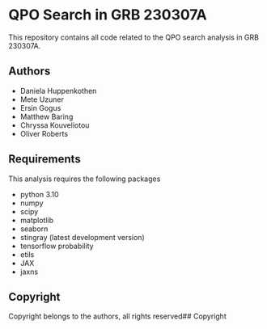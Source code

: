 # QPO Search in GRB 230307A

This repository contains all code related to the QPO search analysis in GRB 230307A.

## Authors
* Daniela Huppenkothen
* Mete Uzuner
* Ersin Gogus
* Matthew Baring
* Chryssa Kouveliotou
* Oliver Roberts

## Requirements
This analysis requires the following packages
* python 3.10
* numpy
* scipy
* matplotlib
* seaborn 
* stingray (latest development version)
* tensorflow probability
* etils
* JAX
* jaxns


## Copyright

Copyright belongs to the authors, all rights reserved## Copyright

